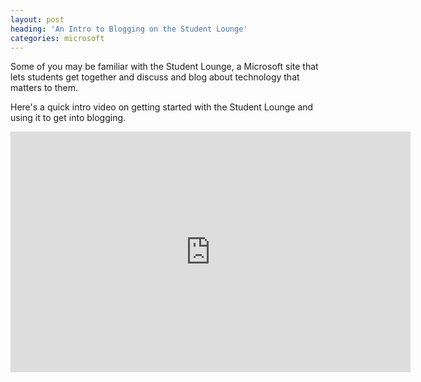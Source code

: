 ```yaml
---
layout: post
heading: 'An Intro to Blogging on the Student Lounge'
categories: microsoft
---
```


Some of you may be familiar with the Student Lounge, a Microsoft site that lets students get together and discuss and blog about technology that matters to them.

Here's a quick intro video on getting started with the Student Lounge and using it to get into blogging.

<span class="youtube"><iframe title="YouTube video player" class="youtube-player" type="text/html" width="640" height="385" src="http://www.youtube.com/embed/tk__3AzcLS4?wmode=transparent&amp;fs=1&amp;hl=en&amp;modestbranding=1&amp;iv_load_policy=3&amp;showsearch=0&amp;rel=0&amp;theme=dark&amp;hd=1" frameborder="0" allowfullscreen=""></iframe></span>